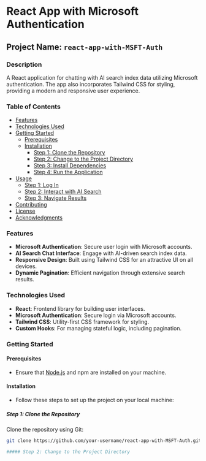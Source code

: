 # React App with Microsoft Authentication

## Project Name: `react-app-with-MSFT-Auth`

### Description
A React application for chatting with AI search index data utilizing Microsoft authentication. The app also incorporates Tailwind CSS for styling, providing a modern and responsive user experience.

### Table of Contents
- [Features](#features)
- [Technologies Used](#technologies-used)
- [Getting Started](#getting-started)
  - [Prerequisites](#prerequisites)
  - [Installation](#installation)
    - [Step 1: Clone the Repository](#step-1-clone-the-repository)
    - [Step 2: Change to the Project Directory](#step-2-change-to-the-project-directory)
    - [Step 3: Install Dependencies](#step-3-install-dependencies)
    - [Step 4: Run the Application](#step-4-run-the-application)
- [Usage](#usage)
  - [Step 1: Log In](#step-1-log-in)
  - [Step 2: Interact with AI Search](#step-2-interact-with-ai-search)
  - [Step 3: Navigate Results](#step-3-navigate-results)
- [Contributing](#contributing)
- [License](#license)
- [Acknowledgments](#acknowledgments)

### Features
- **Microsoft Authentication**: Secure user login with Microsoft accounts.
- **AI Search Chat Interface**: Engage with AI-driven search index data.
- **Responsive Design**: Built using Tailwind CSS for an attractive UI on all devices.
- **Dynamic Pagination**: Efficient navigation through extensive search results.

### Technologies Used
- **React**: Frontend library for building user interfaces.
- **Microsoft Authentication**: Secure login via Microsoft accounts.
- **Tailwind CSS**: Utility-first CSS framework for styling.
- **Custom Hooks**: For managing stateful logic, including pagination.

### Getting Started

#### Prerequisites
- Ensure that [Node.js](https://nodejs.org/) and npm are installed on your machine.

#### Installation
- Follow these steps to set up the project on your local machine:

##### Step 1: Clone the Repository
Clone the repository using Git:
```bash
git clone https://github.com/your-username/react-app-with-MSFT-Auth.git

##### Step 2: Change to the Project Directory
